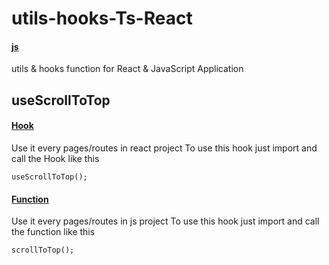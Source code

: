 # utils-hooks-Ts-React
#### [js](https://github.com/NFRIDOY/utils-hooks-js-React)
utils & hooks function for React & JavaScript Application

## useScrollToTop

#### [Hook](./hooks/useScrollToTop.js)
Use it every pages/routes in react project
To use this hook just import and call the Hook like this
```
useScrollToTop();
```
#### [Function](./utils/scrollToTop.js)
Use it every pages/routes in js project
To use this hook just import and call the function like this
```
scrollToTop();
```
